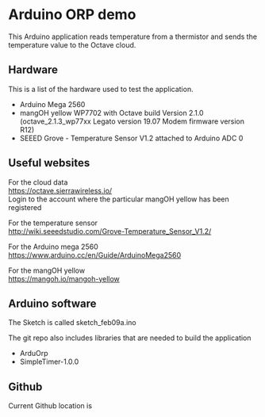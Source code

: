# Arduino ORP demo
This Arduino application reads temperature from a thermistor and sends the temperature value to the Octave cloud.  

## Hardware
This is a list of the hardware used to test the application.  

* Arduino Mega 2560
* mangOH yellow WP7702 with Octave build Version 2.1.0 (octave_2.1.3_wp77xx Legato version 19.07 Modem firmware version R12)
* SEEED Grove - Temperature Sensor V1.2 attached to Arduino ADC 0

## Useful websites
For the cloud data  
https://octave.sierrawireless.io/  
Login to the account where the particular mangOH yellow has been registered  

For the temperature sensor  
http://wiki.seeedstudio.com/Grove-Temperature_Sensor_V1.2/  

For the Arduino mega 2560  
https://www.arduino.cc/en/Guide/ArduinoMega2560  

For the mangOH yellow  
https://mangoh.io/mangoh-yellow  



## Arduino software
The Sketch is called sketch_feb09a.ino  

The git repo also includes libraries that are needed to build the application  
* ArduOrp
* SimpleTimer-1.0.0

## Github

Current Github location is 



